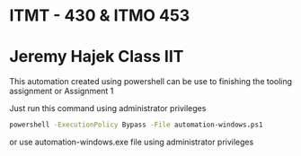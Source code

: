 # ITMT - 430 & ITMO 453
# Jeremy Hajek Class IIT

This automation created using powershell can be use to finishing the tooling assignment or Assignment 1

Just run this command using administrator privileges
``` bash
powershell -ExecutionPolicy Bypass -File automation-windows.ps1
```
or use automation-windows.exe file using administrator privileges